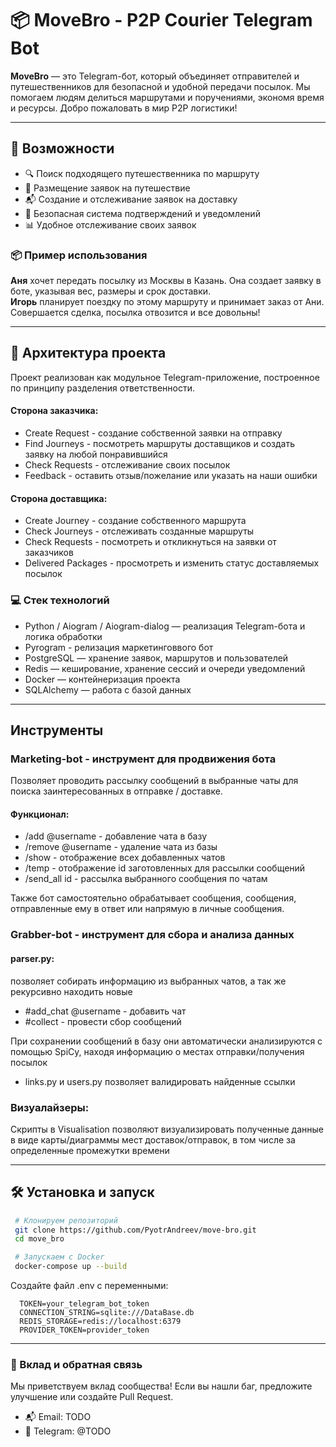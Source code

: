 # 📦 MoveBro - P2P Courier Telegram Bot

**MoveBro** — это Telegram-бот, который объединяет отправителей и путешественников для безопасной и удобной передачи посылок. Мы помогаем людям делиться маршрутами и поручениями, экономя время и ресурсы. Добро пожаловать в мир P2P логистики!

---

## 🚀 Возможности

- 🔍 Поиск подходящего путешественника по маршруту
- 🧳 Размещение заявок на путешествие
- 📬 Создание и отслеживание заявок на доставку
- 🔐 Безопасная система подтверждений и уведомлений
- 📊 Удобное отслеживание своих заявок

### 📦 Пример использования

**Аня** хочет передать посылку из Москвы в Казань. Она создает заявку в боте, указывая вес, размеры и срок доставки.  
**Игорь** планирует поездку по этому маршруту и принимает заказ от Ани. Совершается сделка, посылка отвозится и все довольны!

---

## 🧩 Архитектура проекта

Проект реализован как модульное Telegram-приложение, построенное по принципу разделения ответственности.

#### Сторона заказчика:
 - Create Request - создание собственной заявки на отправку
 - Find Journeys - посмотреть маршруты доставщиков и создать заявку на любой понравившийся
 - Check Requests - отслеживание своих посылок
 - Feedback - оставить отзыв/пожелание или указать на наши ошибки

#### Сторона доставщика:
 - Create Journey - создание собственного маршрута
 - Check Journeys - отслеживать созданные маршруты
 - Check Requests - посмотреть и откликнуться на заявки от заказчиков
 - Delivered Packages - просмотреть и изменить статус доставляемых посылок

### 💻 Стек технологий
 - Python / Aiogram / Aiogram-dialog — реализация Telegram-бота и логика обработки
 - Pyrogram - релизация маркетинговвого бот
 - PostgreSQL — хранение заявок, маршрутов и пользователей
 - Redis — кеширование, хранение сессий и очереди уведомлений
 - Docker — контейнеризация проекта
 - SQLAlchemy — работа с базой данных

 ---

## Инструменты

### Marketing-bot - инструмент для продвижения бота
Позволяет проводить рассылку сообщений в выбранные чаты для поиска заинтересованных в отправке / доставке.

#### Функционал:
- /add @username - добавление чата в базу
- /remove @username - удаление чата из базы
- /show - отображение всех добавленных чатов
- /temp - отображение id заготовленных для рассылки сообщений
- /send_all id - рассылка выбранного сообщения по чатам

Также бот самостоятельно обрабатывает сообщения, сообщения, отправленные ему в ответ или напрямую в личные сообщения.

### Grabber-bot - инструмент для сбора и анализа данных
#### parser.py:
позволяет собирать информацию из выбранных чатов, а так же рекурсивно находить новые
- #add_chat @username - добавить чат
- #collect - провести сбор сообщений

При сохранении сообщений в базу они автоматически анализируются с помощью SpiCy, находя информацию о местах отправки/получения посылок

- links.py и users.py позволяет валидировать найденные ссылки

### Визуалайзеры:

Скрипты в Visualisation позволяют визуализировать полученные данные в виде карты/диаграммы мест доставок/отправок, в том числе за определенные промежутки времени

 ---


 ## 🛠️ Установка и запуск

```bash
 # Клонируем репозиторий
 git clone https://github.com/PyotrAndreev/move-bro.git
 cd move_bro

 # Запускаем с Docker
 docker-compose up --build
```

Создайте файл .env с переменными:
```env
  TOKEN=your_telegram_bot_token
  CONNECTION_STRING=sqlite:///DataBase.db
  REDIS_STORAGE=redis://localhost:6379
  PROVIDER_TOKEN=provider_token
```

---

### 🤝 Вклад и обратная связь
Мы приветствуем вклад сообщества! Если вы нашли баг, предложите улучшение или создайте Pull Request.
 - 📬 Email: TODO
 - 💬 Telegram: @TODO